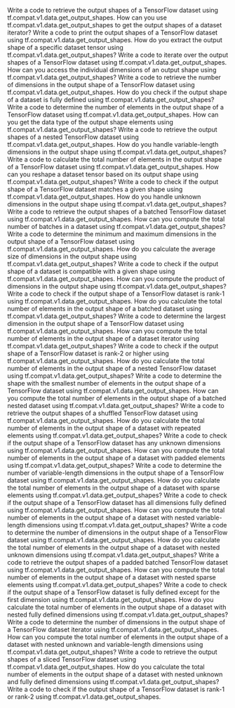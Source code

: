 Write a code to retrieve the output shapes of a TensorFlow dataset using tf.compat.v1.data.get_output_shapes.
How can you use tf.compat.v1.data.get_output_shapes to get the output shapes of a dataset iterator?
Write a code to print the output shapes of a TensorFlow dataset using tf.compat.v1.data.get_output_shapes.
How do you extract the output shape of a specific dataset tensor using tf.compat.v1.data.get_output_shapes?
Write a code to iterate over the output shapes of a TensorFlow dataset using tf.compat.v1.data.get_output_shapes.
How can you access the individual dimensions of an output shape using tf.compat.v1.data.get_output_shapes?
Write a code to retrieve the number of dimensions in the output shape of a TensorFlow dataset using tf.compat.v1.data.get_output_shapes.
How do you check if the output shape of a dataset is fully defined using tf.compat.v1.data.get_output_shapes?
Write a code to determine the number of elements in the output shape of a TensorFlow dataset using tf.compat.v1.data.get_output_shapes.
How can you get the data type of the output shape elements using tf.compat.v1.data.get_output_shapes?
Write a code to retrieve the output shapes of a nested TensorFlow dataset using tf.compat.v1.data.get_output_shapes.
How do you handle variable-length dimensions in the output shape using tf.compat.v1.data.get_output_shapes?
Write a code to calculate the total number of elements in the output shape of a TensorFlow dataset using tf.compat.v1.data.get_output_shapes.
How can you reshape a dataset tensor based on its output shape using tf.compat.v1.data.get_output_shapes?
Write a code to check if the output shape of a TensorFlow dataset matches a given shape using tf.compat.v1.data.get_output_shapes.
How do you handle unknown dimensions in the output shape using tf.compat.v1.data.get_output_shapes?
Write a code to retrieve the output shapes of a batched TensorFlow dataset using tf.compat.v1.data.get_output_shapes.
How can you compute the total number of batches in a dataset using tf.compat.v1.data.get_output_shapes?
Write a code to determine the minimum and maximum dimensions in the output shape of a TensorFlow dataset using tf.compat.v1.data.get_output_shapes.
How do you calculate the average size of dimensions in the output shape using tf.compat.v1.data.get_output_shapes?
Write a code to check if the output shape of a dataset is compatible with a given shape using tf.compat.v1.data.get_output_shapes.
How can you compute the product of dimensions in the output shape using tf.compat.v1.data.get_output_shapes?
Write a code to check if the output shape of a TensorFlow dataset is rank-1 using tf.compat.v1.data.get_output_shapes.
How do you calculate the total number of elements in the output shape of a batched dataset using tf.compat.v1.data.get_output_shapes?
Write a code to determine the largest dimension in the output shape of a TensorFlow dataset using tf.compat.v1.data.get_output_shapes.
How can you compute the total number of elements in the output shape of a dataset iterator using tf.compat.v1.data.get_output_shapes?
Write a code to check if the output shape of a TensorFlow dataset is rank-2 or higher using tf.compat.v1.data.get_output_shapes.
How do you calculate the total number of elements in the output shape of a nested TensorFlow dataset using tf.compat.v1.data.get_output_shapes?
Write a code to determine the shape with the smallest number of elements in the output shape of a TensorFlow dataset using tf.compat.v1.data.get_output_shapes.
How can you compute the total number of elements in the output shape of a batched nested dataset using tf.compat.v1.data.get_output_shapes?
Write a code to retrieve the output shapes of a shuffled TensorFlow dataset using tf.compat.v1.data.get_output_shapes.
How do you calculate the total number of elements in the output shape of a dataset with repeated elements using tf.compat.v1.data.get_output_shapes?
Write a code to check if the output shape of a TensorFlow dataset has any unknown dimensions using tf.compat.v1.data.get_output_shapes.
How can you compute the total number of elements in the output shape of a dataset with padded elements using tf.compat.v1.data.get_output_shapes?
Write a code to determine the number of variable-length dimensions in the output shape of a TensorFlow dataset using tf.compat.v1.data.get_output_shapes.
How do you calculate the total number of elements in the output shape of a dataset with sparse elements using tf.compat.v1.data.get_output_shapes?
Write a code to check if the output shape of a TensorFlow dataset has all dimensions fully defined using tf.compat.v1.data.get_output_shapes.
How can you compute the total number of elements in the output shape of a dataset with nested variable-length dimensions using tf.compat.v1.data.get_output_shapes?
Write a code to determine the number of dimensions in the output shape of a TensorFlow dataset using tf.compat.v1.data.get_output_shapes.
How do you calculate the total number of elements in the output shape of a dataset with nested unknown dimensions using tf.compat.v1.data.get_output_shapes?
Write a code to retrieve the output shapes of a padded batched TensorFlow dataset using tf.compat.v1.data.get_output_shapes.
How can you compute the total number of elements in the output shape of a dataset with nested sparse elements using tf.compat.v1.data.get_output_shapes?
Write a code to check if the output shape of a TensorFlow dataset is fully defined except for the first dimension using tf.compat.v1.data.get_output_shapes.
How do you calculate the total number of elements in the output shape of a dataset with nested fully defined dimensions using tf.compat.v1.data.get_output_shapes?
Write a code to determine the number of dimensions in the output shape of a TensorFlow dataset iterator using tf.compat.v1.data.get_output_shapes.
How can you compute the total number of elements in the output shape of a dataset with nested unknown and variable-length dimensions using tf.compat.v1.data.get_output_shapes?
Write a code to retrieve the output shapes of a sliced TensorFlow dataset using tf.compat.v1.data.get_output_shapes.
How do you calculate the total number of elements in the output shape of a dataset with nested unknown and fully defined dimensions using tf.compat.v1.data.get_output_shapes?
Write a code to check if the output shape of a TensorFlow dataset is rank-1 or rank-2 using tf.compat.v1.data.get_output_shapes.